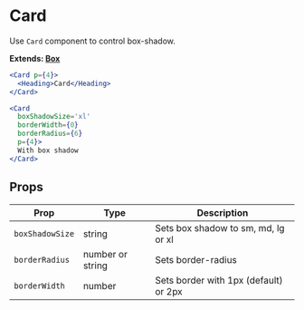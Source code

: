 # Card

Use `Card` component to control box-shadow.

**Extends: [Box](/Box)**

```.jsx
<Card p={4}>
  <Heading>Card</Heading>
</Card>
```

```.jsx
<Card
  boxShadowSize='xl'
  borderWidth={0}
  borderRadius={6}
  p={4}>
  With box shadow
</Card>
```

## Props

| Prop            | Type             | Description                           |
| --------------- | ---------------- | ------------------------------------- |
| `boxShadowSize` | string           | Sets box shadow to sm, md, lg or xl   |
| `borderRadius`  | number or string | Sets border-radius                    |
| `borderWidth`   | number           | Sets border with 1px (default) or 2px |

